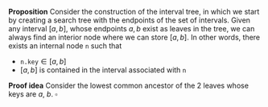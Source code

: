 **Proposition** Consider the construction of the interval tree, in which we start by creating a search tree with the endpoints of the set of intervals. Given any interval $[a, b]$, whose endpoints $a, b$ exist as leaves in the tree, we can always find an interior node where we can store $[a, b]$. In other words, there exists an internal node $\texttt{n}$ such that
- $\texttt{n.key}\in [a, b]$
- $[a, b]$ is contained in the interval associated with $\texttt{n}$

**Proof idea** Consider the lowest common ancestor of the 2 leaves whose keys are $a$, $b$. $\square$
